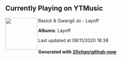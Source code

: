 ## Currently Playing on YTMusic

[<img align="left" width="100" src="https://lh3.googleusercontent.com/WRII4vhTK7fosezNGe0c5TS7y8eWVnKXXXaFiksue3bqn5K1c62LuruPm6fQBSx-wEEEAgetEchc9b8">](https://music.youtube.com/channel/UCMzUmmjk5fnmYbVBGWJK-Kg)

Basick & Gwangil Jo - Layoff

**Albums**: Layoff

Last updated at 08/11/2020 18:38

#### Generated with [20chan/github-now](https://github.com/20chan/github-now)


<!--
**20chan/20chan** is a ✨ _special_ ✨ repository because its `README.md` (this file) appears on your GitHub profile.

Here are some ideas to get you started:

- 🔭 I’m currently working on ...
- 🌱 I’m currently learning ...
- 👯 I’m looking to collaborate on ...
- 🤔 I’m looking for help with ...
- 💬 Ask me about ...
- 📫 How to reach me: ...
- 😄 Pronouns: ...
- ⚡ Fun fact: ...
-->

